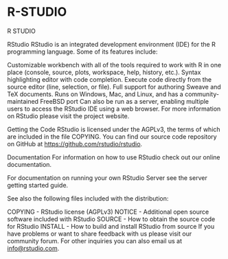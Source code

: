 # R-STUDIO
R STUDIO

RStudio
RStudio is an integrated development environment (IDE) for the R programming language. Some of its features include:

Customizable workbench with all of the tools required to work with R in one place (console, source, plots, workspace, help, history, etc.).
Syntax highlighting editor with code completion.
Execute code directly from the source editor (line, selection, or file).
Full support for authoring Sweave and TeX documents.
Runs on Windows, Mac, and Linux, and has a community-maintained FreeBSD port
Can also be run as a server, enabling multiple users to access the RStudio IDE using a web browser.
For more information on RStudio please visit the project website.

Getting the Code
RStudio is licensed under the AGPLv3, the terms of which are included in the file COPYING. You can find our source code repository on GitHub at https://github.com/rstudio/rstudio.

Documentation
For information on how to use RStudio check out our online documentation.

For documentation on running your own RStudio Server see the server getting started guide.

See also the following files included with the distribution:

COPYING - RStudio license (AGPLv3)
NOTICE - Additional open source software included with RStudio
SOURCE - How to obtain the source code for RStudio
INSTALL - How to build and install RStudio from source
If you have problems or want to share feedback with us please visit our community forum. For other inquiries you can also email us at info@rstudio.com.
